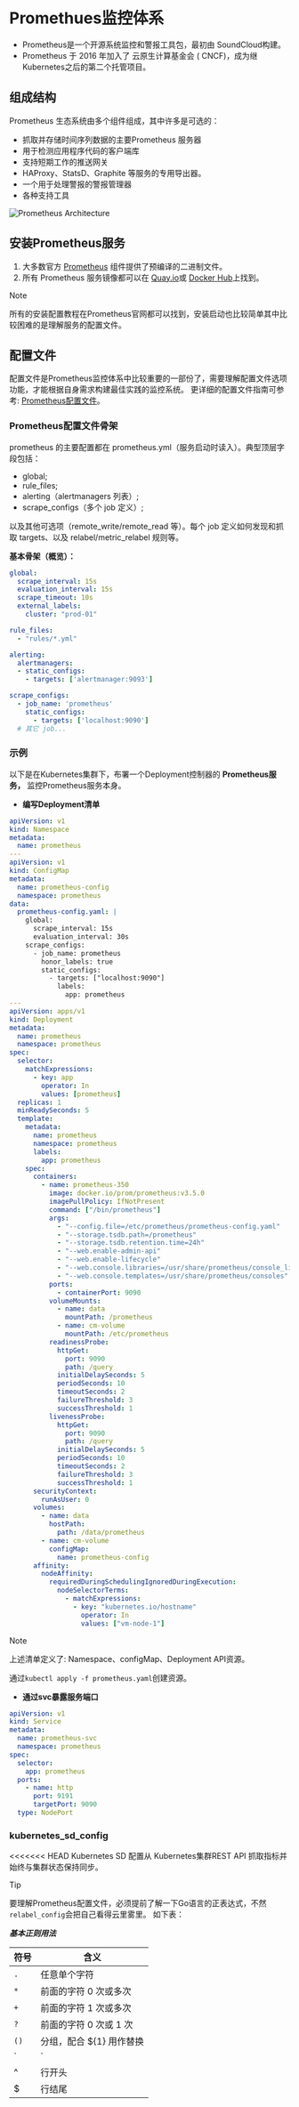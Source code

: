# Promethues监控体系

- Prometheus是一个开源系统监控和警报工具包，最初由 SoundCloud构建。
- Prometheus 于 2016 年加入了 云原生计算基金会 ( CNCF)，成为继Kubernetes之后的第二个托管项目。

## 组成结构

Prometheus 生态系统由多个组件组成，其中许多是可选的：

- 抓取并存储时间序列数据的主要Prometheus 服务器
- 用于检测应用程序代码的客户端库
- 支持短期工作的推送网关
- HAProxy、StatsD、Graphite 等服务的专用导出器。
- 一个用于处理警报的警报管理器
- 各种支持工具

![Prometheus Architecture](/kubernetes/resoures/img/architecture.svg)

## 安装Prometheus服务

1. 大多数官方 [Prometheus](https://prometheus.io/download/) 组件提供了预编译的二进制文件。
2. 所有 Prometheus 服务镜像都可以在 [Quay.io](https://quay.io/repository/prometheus/prometheus)或 [Docker Hub](https://hub.docker.com/r/prom/prometheus/)上找到。

> [!NOTE]
> 所有的安装配置教程在Prometheus官网都可以找到，安装启动也比较简单其中比较困难的是理解服务的配置文件。

## 配置文件

配置文件是Prometheus监控体系中比较重要的一部份了，需要理解配置文件选项功能，才能根据自身需求构建最佳实践的监控系统。
更详细的配置文件指南可参考: [Prometheus配置文件](https://prometheus.io/docs/prometheus/latest/configuration/configuration/)。

### Prometheus配置文件骨架

prometheus 的主要配置都在 prometheus.yml（服务启动时读入）。典型顶层字段包括：

- global; 
- rule_files;
- alerting（alertmanagers 列表）;
- scrape_configs（多个 job 定义）;

以及其他可选项（remote_write/remote_read 等）。每个 job 定义如何发现和抓取 targets、以及 relabel/metric_relabel 规则等。

**基本骨架（概览）：**

```yaml
global:
  scrape_interval: 15s
  evaluation_interval: 15s
  scrape_timeout: 10s
  external_labels:
    cluster: "prod-01"

rule_files:
  - "rules/*.yml"

alerting:
  alertmanagers:
  - static_configs:
    - targets: ['alertmanager:9093']

scrape_configs:
  - job_name: 'prometheus'
    static_configs:
      - targets: ['localhost:9090']
  # 其它 job...
```

### 示例

以下是在Kubernetes集群下，布署一个Deployment控制器的 **Prometheus服务，** 监控Prometheus服务本身。

- **编写Deployment清单**

```yaml
apiVersion: v1
kind: Namespace
metadata:
  name: prometheus
---
apiVersion: v1
kind: ConfigMap
metadata:
  name: prometheus-config
  namespace: prometheus
data:
  prometheus-config.yaml: |
    global:
      scrape_interval: 15s
      evaluation_interval: 30s
    scrape_configs:
      - job_name: prometheus
        honor_labels: true
        static_configs:
          - targets: ["localhost:9090"]
            labels:
              app: prometheus
---
apiVersion: apps/v1
kind: Deployment
metadata:
  name: prometheus
  namespace: prometheus
spec:
  selector: 
    matchExpressions:
      - key: app
        operator: In
        values: [prometheus]
  replicas: 1
  minReadySeconds: 5
  template:
    metadata: 
      name: prometheus
      namespace: prometheus
      labels:
        app: prometheus
    spec:
      containers:
        - name: prometheus-350
          image: docker.io/prom/prometheus:v3.5.0
          imagePullPolicy: IfNotPresent
          command: ["/bin/prometheus"]
          args:
            - "--config.file=/etc/prometheus/prometheus-config.yaml"
            - "--storage.tsdb.path=/prometheus"
            - "--storage.tsdb.retention.time=24h"
            - "--web.enable-admin-api"
            - "--web.enable-lifecycle"
            - "--web.console.libraries=/usr/share/prometheus/console_libraries"
            - "--web.console.templates=/usr/share/prometheus/consoles"
          ports:
            - containerPort: 9090
          volumeMounts:
            - name: data
              mountPath: /prometheus
            - name: cm-volume
              mountPath: /etc/prometheus
          readinessProbe:
            httpGet:
              port: 9090
              path: /query
            initialDelaySeconds: 5
            periodSeconds: 10
            timeoutSeconds: 2
            failureThreshold: 3
            successThreshold: 1
          livenessProbe:
            httpGet:
              port: 9090
              path: /query
            initialDelaySeconds: 5
            periodSeconds: 10
            timeoutSeconds: 2
            failureThreshold: 3
            successThreshold: 1
      securityContext:
        runAsUser: 0
      volumes:
        - name: data
          hostPath:
            path: /data/prometheus
        - name: cm-volume
          configMap:
            name: prometheus-config
      affinity:
        nodeAffinity:
          requiredDuringSchedulingIgnoredDuringExecution:
            nodeSelectorTerms:
              - matchExpressions:
                - key: "kubernetes.io/hostname"
                  operator: In
                  values: ["vm-node-1"]
```

> [!NOTE]
> 上述清单定义了: Namespace、configMap、Deployment API资源。

通过`kubectl apply -f prometheus.yaml`创建资源。

- **通过svc暴露服务端口**

```yaml
apiVersion: v1
kind: Service
metadata:
  name: prometheus-svc
  namespace: prometheus
spec:
  selector:
    app: prometheus
  ports:
    - name: http
      port: 9191
      targetPort: 9090
  type: NodePort
```

### kubernetes_sd_config

<<<<<<< HEAD
Kubernetes SD 配置从 Kubernetes集群REST API 抓取指标并始终与集群状态保持同步。

> [!TIP]
> 要理解Prometheus配置文件，必须提前了解一下Go语言的正表达式，不然`relabel_config`会把自己看得云里雾里。
> 如下表：

***基本正则用法***

|符号|含义|
|----|----|
|`.`|任意单个字符|
|`*`|前面的字符 0 次或多次|
|`+`|前面的字符 1 次或多次|
|`?`|前面的字符 0 次或 1 次|
|`()`|分组，配合 ${1} 用作替换|
|`|`|
|^|行开头|
|$|行结尾|
